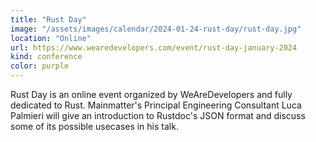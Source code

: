 ```yaml
---
title: "Rust Day"
image: "/assets/images/calendar/2024-01-24-rust-day/rust-day.jpg"
location: "Online"
url: https://www.wearedevelopers.com/event/rust-day-january-2024
kind: conference
color: purple
---
```


Rust Day is an online event organized by WeAreDevelopers and fully dedicated to Rust. Mainmatter's Principal Engineering Consultant Luca Palmieri will give an introduction to Rustdoc's JSON format and discuss some of its possible usecases in his talk.
